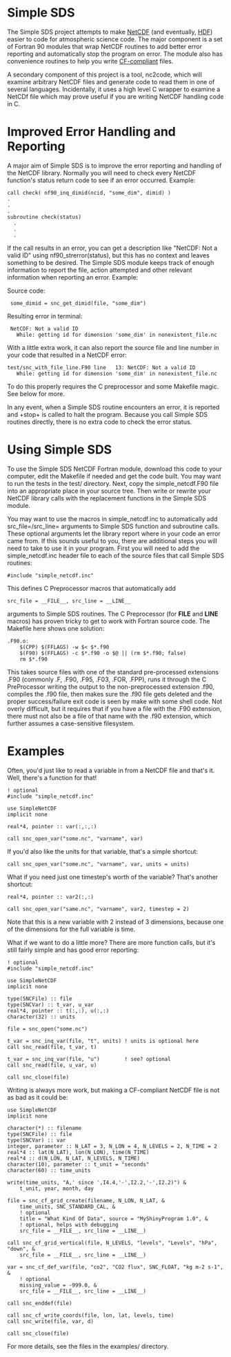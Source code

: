 Simple SDS
==========

The Simple SDS project attempts to make
[NetCDF](http://www.unidata.ucar.edu/software/netcdf/) (and
eventually, [HDF](http://www.hdfgroup.org/)) easier to code for
atmospheric science code.  The major component is a set of Fortran 90
modules that wrap NetCDF routines to add better error reporting and
automatically stop the program on error.  The module also has
convenience routines to help you write
[CF-compliant](http://cf-pcmdi.llnl.gov/) files.

A secondary component of this project is a tool, nc2code, which will
examine arbitrary NetCDF files and generate code to read them in one
of several languages.  Incidentally, it uses a high level C wrapper to
examine a NetCDf file which may prove useful if you are writing NetCDF
handling code in C.


Improved Error Handling and Reporting
=====================================

A major aim of Simple SDS is to improve the error reporting and
handling of the NetCDF library.  Normally you will need to check every
NetCDF function's status return code to see if an error occurred.  Example:

    call check( nf90_inq_dimid(ncid, "some_dim", dimid) )
    .
    .
    .
    subroutine check(status)
      .
      .
      .

If the call results in an error, you can get a description like
"NetCDF: Not a valid ID" using nf90_strerror(status), but this has no
context and leaves something to be desired.  The Simple SDS module
keeps track of enough information to report the file, action attempted
and other relevant information when reporting an error.  Example:

Source code:

     some_dimid = snc_get_dimid(file, "some_dim")

Resulting error in terminal:

     NetCDF: Not a valid ID
       While: getting id for dimension 'some_dim' in nonexistent_file.nc

With a little extra work, it can also report the source file and line
number in your code that resulted in a NetCDF error:

    test/snc_with_file_line.F90 line   13: NetCDF: Not a valid ID
       While: getting id for dimension 'some_dim' in nonexistent_file.nc

To do this properly requires the C preprocessor and some Makefile
magic.  See below for more.

In any event, when a Simple SDS routine encounters an error, it is
reported and +stop+ is called to halt the program.  Because you call
Simple SDS routines directly, there is no extra code to check the
error status.


Using Simple SDS
================

To use the Simple SDS NetCDF Fortran module, download this code to
your computer, edit the Makefile if needed and get the code built.
You may want to run the tests in the test/ directory.  Next, copy the
simple_netcdf.F90 file into an appropriate place in your source tree.
Then write or rewrite your NetCDF library calls with the replacement
functions in the Simple SDS module.

You may want to use the macros in simple_netcdf.inc to automatically
add src_file=/src_line= arguments to Simple SDS function and
subroutine calls.  These optional arguments let the library report
where in your code an error came from.  If this sounds useful to you,
there are additional steps you will need to take to use it in your
program.  First you will need to add the simple_netcdf.inc header file to each of the source files that call Simple SDS routines:

    #include "simple_netcdf.inc"

This defines C Preprocessor macros that automatically add

    src_file = __FILE__, src_line = __LINE__

arguments to Simple SDS routines.  The C Preprocessor (for __FILE__
and __LINE__ macros) has proven tricky to get to work with Fortran
source code.  The Makefile here shows one solution:

    .F90.o:
    	$(CPP) $(FFLAGS) -w $< $*.f90
    	$(F90) $(FFLAGS) -c $*.f90 -o $@ || (rm $*.f90; false)
    	rm $*.f90

This takes source files with one of the standard pre-processed
extensions .F90 (commonly .F, .F90, .F95, .F03, .FOR, .FPP), runs it
through the C PreProcessor writing the output to the non-preprocessed
extension .f90, compiles the .f90 file, then makes sure the .f90 file
gets deleted and the proper success/failure exit code is seen by make
with some shell code.  Not overly difficult, but it requires that if
you have a file with the .F90 extension, there must not also be a file
of that name with the .f90 extension, which further assumes a
case-sensitive filesystem.


Examples
========

Often, you'd just like to read a variable in from a NetCDF file and that's it.  Well, there's a function for that!

    ! optional
    #include "simple_netcdf.inc"

    use SimpleNetCDF
    implicit none

    real*4, pointer :: var(:,:,:)

    call snc_open_var("some.nc", "varname", var)

If you'd also like the units for that variable, that's a simple shortcut:

    call snc_open_var("some.nc", "varname", var, units = units)

What if you need just one timestep's worth of the variable?  That's another shortcut:

    real*4, pointer :: var2(:,:)

    call snc_open_var("same.nc", "varname", var2, timestep = 2)

Note that this is a new variable with 2 instead of 3 dimensions, because one of the dimensions for the full variable is time.

What if we want to do a little more?  There are more function calls, but it's still fairly simple and has good error reporting:

    ! optional
    #include "simple_netcdf.inc"

    use SimpleNetCDF
    implicit none

    type(SNCFile) :: file
    type(SNCVar) :: t_var, u_var
    real*4, pointer :: t(:,:), u(:,:)
    character(32) :: units

    file = snc_open("some.nc")

    t_var = snc_inq_var(file, "t", units) ! units is optional here
    call snc_read(file, t_var, t)

    t_var = snc_inq_var(file, "u")        ! see? optional
    call snc_read(file, u_var, u)

    call snc_close(file)

Writing is always more work, but making a CF-compliant NetCDF file is not as bad as it could be:

    use SimpleNetCDF
    implicit none

    character(*) :: filename
    type(SNCFile) :: file
    type(SNCVar) :: var
    integer, parameter :: N_LAT = 3, N_LON = 4, N_LEVELS = 2, N_TIME = 2
    real*4 :: lat(N_LAT), lon(N_LON), time(N_TIME)
    real*4 :: d(N_LON, N_LAT, N_LEVELS, N_TIME)
    character(10), parameter :: t_unit = "seconds"
    character(60) :: time_units
    
    write(time_units, "A,' since ',I4.4,'-',I2.2,'-',I2.2)") &
        t_unit, year, month, day

    file = snc_cf_grid_create(filename, N_LON, N_LAT, &
        time_units, SNC_STANDARD_CAL, &
        ! optional
        title = "What Kind Of Data", source = "MyShinyProgram 1.0", &
        ! optional, helps with debugging
        src_file = __FILE__, src_line = __LINE__)

    call snc_cf_grid_vertical(file, N_LEVELS, "levels", "Levels", "hPa", "down", &
        src_file = __FILE__, src_line = __LINE__)

    var = snc_cf_def_var(file, "co2", "CO2 flux", SNC_FLOAT, "kg m-2 s-1", &
        ! optional
        missing_value = -999.0, &
        src_file = __FILE__, src_line = __LINE__)

    call snc_enddef(file)

    call snc_cf_write_coords(file, lon, lat, levels, time)
    call snc_write(file, var, d)

    call snc_close(file)


For more details, see the files in the examples/ directory.
